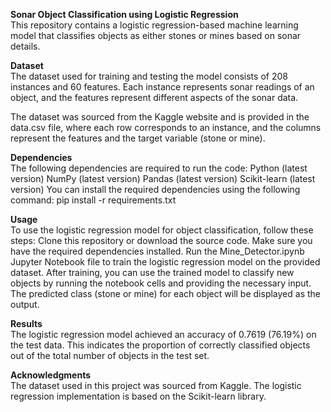 **Sonar Object Classification using Logistic Regression**<br>
This repository contains a logistic regression-based machine learning model that classifies objects as either stones or mines based on sonar details.

**Dataset**<br>
The dataset used for training and testing the model consists of 208 instances and 60 features. Each instance represents sonar readings of an object, and the features represent different aspects of the sonar data.

The dataset was sourced from the Kaggle website and is provided in the data.csv file, where each row corresponds to an instance, and the columns represent the features and the target variable (stone or mine).

**Dependencies**<br>
The following dependencies are required to run the code:
Python (latest version)
NumPy (latest version)
Pandas (latest version)
Scikit-learn (latest version)
You can install the required dependencies using the following command:
pip install -r requirements.txt

**Usage**<br>
To use the logistic regression model for object classification, follow these steps:
Clone this repository or download the source code.
Make sure you have the required dependencies installed.
Run the Mine_Detector.ipynb Jupyter Notebook file to train the logistic regression model on the provided dataset.
After training, you can use the trained model to classify new objects by running the notebook cells and providing the necessary input.
The predicted class (stone or mine) for each object will be displayed as the output.

**Results**<br>
The logistic regression model achieved an accuracy of 0.7619 (76.19%) on the test data. This indicates the proportion of correctly classified objects out of the total number of objects in the test set.

**Acknowledgments**<br>
The dataset used in this project was sourced from Kaggle.
The logistic regression implementation is based on the Scikit-learn library.

